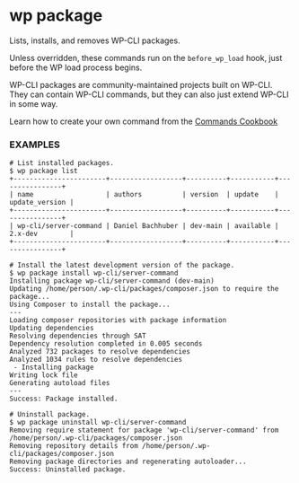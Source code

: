 # wp package

Lists, installs, and removes WP-CLI packages.

Unless overridden, these commands run on the `before_wp_load` hook, just before the WP load process begins.

WP-CLI packages are community-maintained projects built on WP-CLI. They can contain WP-CLI commands, but they can also just extend WP-CLI in some way.

Learn how to create your own command from the
[Commands Cookbook](https://make.wordpress.org/cli/handbook/guides/commands-cookbook/)

### EXAMPLES

    # List installed packages.
    $ wp package list
    +-----------------------+------------------+----------+-----------+----------------+
    | name                  | authors          | version  | update    | update_version |
    +-----------------------+------------------+----------+-----------+----------------+
    | wp-cli/server-command | Daniel Bachhuber | dev-main | available | 2.x-dev        |
    +-----------------------+------------------+----------+-----------+----------------+

    # Install the latest development version of the package.
    $ wp package install wp-cli/server-command
    Installing package wp-cli/server-command (dev-main)
    Updating /home/person/.wp-cli/packages/composer.json to require the package...
    Using Composer to install the package...
    ---
    Loading composer repositories with package information
    Updating dependencies
    Resolving dependencies through SAT
    Dependency resolution completed in 0.005 seconds
    Analyzed 732 packages to resolve dependencies
    Analyzed 1034 rules to resolve dependencies
     - Installing package
    Writing lock file
    Generating autoload files
    ---
    Success: Package installed.

    # Uninstall package.
    $ wp package uninstall wp-cli/server-command
    Removing require statement for package 'wp-cli/server-command' from /home/person/.wp-cli/packages/composer.json
    Removing repository details from /home/person/.wp-cli/packages/composer.json
    Removing package directories and regenerating autoloader...
    Success: Uninstalled package.


